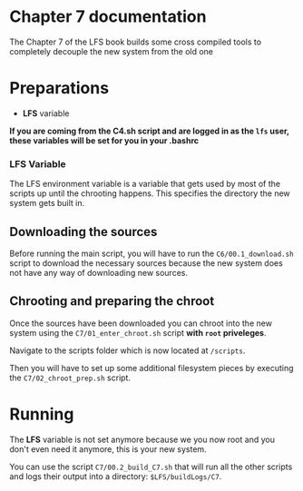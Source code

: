 # Chapter 7 documentation

The Chapter 7 of the LFS book builds some cross compiled tools to completely decouple the new system from the old one

# Preparations

- **LFS** variable

**If you are coming from the C4.sh script and are logged in as the `lfs` user, these variables will be set for you in your .bashrc**

### LFS Variable

The LFS environment variable is a variable that gets used by most of the scripts up until the chrooting happens. This specifies the directory the new system gets built in.

## Downloading the sources

Before running the main script, you will have to run the `C6/00.1_download.sh` script to download the necessary sources because the new system does not have any way of downloading new sources.

## Chrooting and preparing the chroot

Once the sources have been downloaded you can chroot into the new system using the `C7/01_enter_chroot.sh` script **with `root` priveleges**.

Navigate to the scripts folder which is now located at `/scripts`.

Then you will have to set up some additional filesystem pieces by executing the `C7/02_chroot_prep.sh` script.

# Running

The **LFS** variable is not set anymore because we you now root and you don't even need it anymore, this is your new system.

 You can use the script `C7/00.2_build_C7.sh` that will run all the other scripts and logs their output into a directory: `$LFS/buildLogs/C7`.
